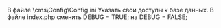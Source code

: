 В файле \cms\Config\Config.ini Указать свои доступы к базе данных.
В файле index.php сменить DEBUG = TRUE; на DEBUG = FALSE;